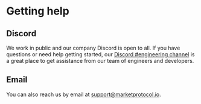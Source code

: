 # Getting help

## Discord

We work in public and our company Discord is open to all. If you have questions or need help getting started, 
our [Discord #engineering channel](https://www.marketprotocol.io/discord) is a great place to get assistance from our 
team of engineers and developers.

## Email

You can also reach us by email at [support@marketprotocol.io](mailto:support@marketprotocol.io).
